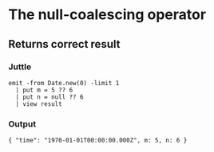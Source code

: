 # The null-coalescing operator

## Returns correct result

### Juttle

    emit -from Date.new(0) -limit 1
      | put m = 5 ?? 6
      | put n = null ?? 6
      | view result

### Output

    { "time": "1970-01-01T00:00:00.000Z", m: 5, n: 6 }
